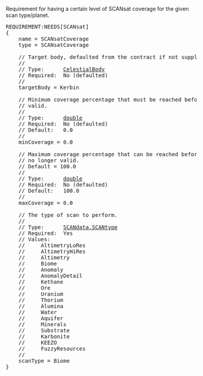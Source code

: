 Requirement for having a certain level of SCANsat coverage for the given scan type/planet.

<pre>
REQUIREMENT:NEEDS[SCANsat]
{
    name = SCANsatCoverage
    type = SCANsatCoverage

    // Target body, defaulted from the contract if not supplied.
    //
    // Type:      <a href="CelestialBody-Type">CelestialBody</a>
    // Required:  No (defaulted)
    //
    targetBody = Kerbin

    // Minimum coverage percentage that must be reached before the contract is
    // valid.
    //
    // Type:      <a href="Numeric-Type">double</a>
    // Required:  No (defaulted)
    // Default:   0.0
    //
    minCoverage = 0.0

    // Maximum coverage percentage that can be reached before the contract is
    // no longer valid.
    // Default = 100.0
    //
    // Type:      <a href="Numeric-Type">double</a>
    // Required:  No (defaulted)
    // Default:   100.0
    //
    maxCoverage = 0.0

    // The type of scan to perform.
    //
    // Type:      <a href="Enumeration-Type">SCANdata.SCANtype</a>
    // Required:  Yes
    // Values:
    //     AltimetryLoRes
    //     AltimetryHiRes
    //     Altimetry
    //     Biome
    //     Anomaly
    //     AnomalyDetail
    //     Kethane
    //     Ore
    //     Uranium
    //     Thorium
    //     Alumina
    //     Water
    //     Aquifer
    //     Minerals
    //     Substrate
    //     Karbonite
    //     KEEZO
    //     FuzzyResources
    //
    scanType = Biome
}
</pre>

